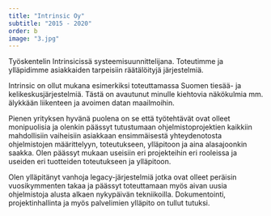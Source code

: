 ```yaml
---
title: "Intrinsic Oy"
subtitle: "2015 - 2020"
order: b
image: "3.jpg"
---
```


Työskentelin Intrinsicissä systeemisuunnittelijana. Toteutimme ja ylläpidimme asiakkaiden tarpeisiin räätälöityjä järjestelmiä.

Intrinsic on ollut mukana esimerkiksi toteuttamassa Suomen tiesää- ja kelikeskusjärjestelmiä. Tästä on avautunut minulle kiehtovia näkökulmia mm. älykkään liikenteen ja avoimen datan maailmoihin. 

Pienen yrityksen hyvänä puolena on se että työtehtävät ovat olleet monipuolisia ja olenkin päässyt tutustumaan ohjelmistoprojektien kaikkiin mahdollisiin vaiheisiin asiakkaan ensimmäisestä yhteydenotosta ohjelmistojen määrittelyyn, toteutukseen, ylläpitoon ja aina alasajoonkin saakka. Olen päässyt mukaan useisiin eri projekteihin eri rooleissa ja useiden eri tuotteiden toteutukseen ja ylläpitoon.

Olen ylläpitänyt vanhoja legacy-järjestelmiä jotka ovat olleet peräisin vuosikymmenten takaa ja päässyt toteuttamaan myös aivan uusia ohjelmistoja alusta alkaen nykypäivän tekniikoilla. Dokumentointi, projektinhallinta ja myös palvelimien ylläpito on tullut tutuksi.
